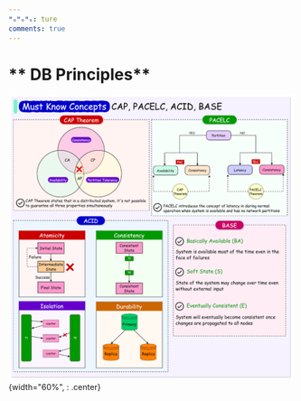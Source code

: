 ```yaml
---
ᴴₒᴴₒᴴₒ: ture
comments: true
---
```


# ** DB Principles**

![alt text](Principles.png){width="60%", : .center}
